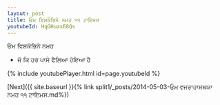 ```yaml
---
layout: post
title: ਓਮ ਵਿਸ਼ਕੰਭਿਨੇ ਨਮਹ ੧੧ ਟਾਇਮਸ
youtubeId: HqGHuasE8Qs
---
```

 
 
 ਓਮ ਵਿਸ਼ਕੰਭਿਨੇ ਨਮਹ  
 
 -  ਜੋ ਕਿ ਹਰ ਪਾਸੇ ਫੈਲਿਆ ਹੋਇਆ ਹੈ 
 
  
 
  
 
 
 
 
 
 


{% include youtubePlayer.html id=page.youtubeId %}
 
[Next]({{ site.baseurl }}{% link  split1/_posts/2014-05-03-ਓਮ ਵਜਰਾਹਾਸਥਯਾ ਨਮਹ ੧੧ ਟਾਇਮਸ.md%})
 
